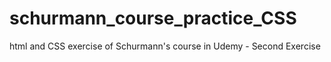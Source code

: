 # schurmann_course_practice_CSS
html and CSS exercise of Schurmann's course in Udemy - Second Exercise
